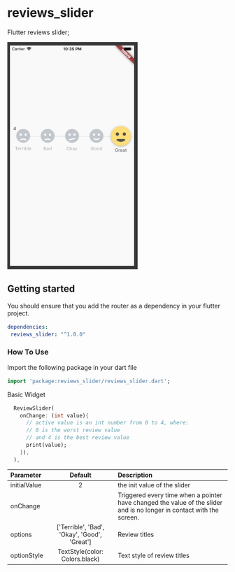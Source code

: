 # reviews_slider

Flutter reviews slider;

![example](example.gif)

## Getting started

You should ensure that you add the router as a dependency in your flutter project.

```yaml
dependencies:
 reviews_slider: "^1.0.0"
```

### How To Use

Import the following package in your dart file

```dart
import 'package:reviews_slider/reviews_slider.dart';
```

Basic Widget

```dart
  ReviewSlider(
    onChange: (int value){
      // active value is an int number from 0 to 4, where:
      // 0 is the worst review value
      // and 4 is the best review value
      print(value);
    }),
  ),
```

 Parameter | Default | Description |
| :------------------------ | :--------------------------------------------------------------------: | :----------------- |
| initialValue | 2 | the init value of the slider
| onChange|  | Triggered every time when a pointer have changed the value of the slider and is no longer in contact with the screen.
| options| ['Terrible', 'Bad', 'Okay', 'Good', 'Great'] | Review titles
| optionStyle| TextStyle(color:  Colors.black) | Text style of review titles
